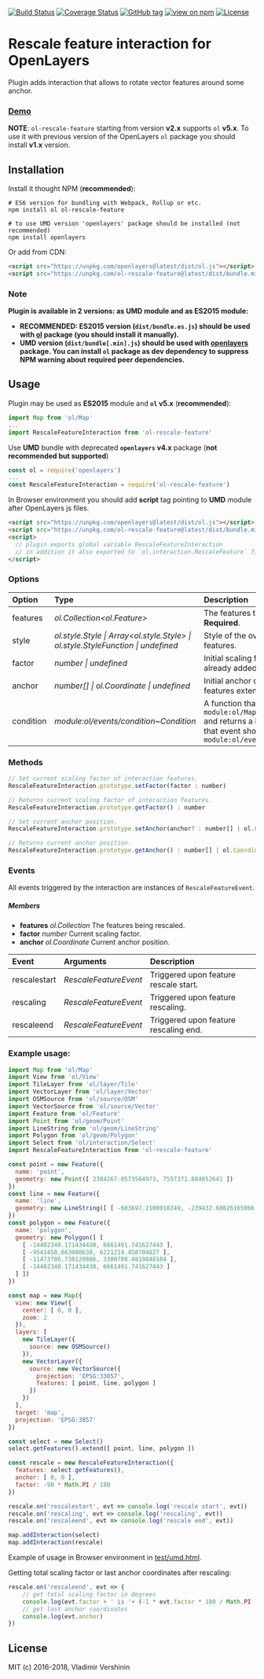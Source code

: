 [![Build Status](https://travis-ci.org/ghettovoice/ol-rotate-feature.svg?branch=master)](https://travis-ci.org/ghettovoice/ol-rotate-feature)
[![Coverage Status](https://coveralls.io/repos/github/ghettovoice/ol-rotate-feature/badge.svg?branch=master)](https://coveralls.io/github/ghettovoice/ol-rotate-feature?branch=master)
[![GitHub tag](https://img.shields.io/github/tag/ghettovoice/ol-rotate-feature.svg)](https://github.com/ghettovoice/ol-rotate-feature/releases)
[![view on npm](http://img.shields.io/npm/v/ol-rotate-feature.svg)](https://www.npmjs.org/package/ol-rotate-feature)
[![License](https://img.shields.io/github/license/ghettovoice/ol-rotate-feature.svg)](https://github.com/ghettovoice/ol-rotate-feature/blob/master/LICENSE)

# Rescale feature interaction for OpenLayers

Plugin adds interaction that allows to rotate vector features around some anchor.

### [Demo](https://ghettovoice.github.io/ol-rotate-feature/demo.html)

**NOTE**: `ol-rescale-feature` starting from version **v2.x** supports `ol` **v5.x**. To use it with previous version of the OpenLayers `ol` package
you should install **v1.x** version.

## Installation

Install it thought NPM (**recommended**):

```shell
# ES6 version for bundling with Webpack, Rollup or etc.
npm install ol ol-rescale-feature

# to use UMD version 'openlayers' package should be installed (not recommended)
npm install openlayers
```

Or add from CDN:

```html
<script src="https://unpkg.com/openlayers@latest/dist/ol.js"></script>
<script src="https://unpkg.com/ol-rescale-feature@latest/dist/bundle.min.js"></script>
```

### Note
**Plugin is available in 2 versions: as UMD module and as ES2015 module:**
- **RECOMMENDED: ES2015 version (`dist/bundle.es.js`) should be used with [ol](https://www.npmjs.com/package/ol) package (you should
  install it manually).**
- **UMD version (`dist/bundle[.min].js`) should be used with [openlayers](https://www.npmjs.com/package/openlayers) package.
  You can install `ol` package as dev dependency to suppress NPM warning about required peer dependencies.**

## Usage

Plugin may be used as **ES2015** module and **`ol` v5.x** (**recommended**):

```js
import Map from 'ol/Map'
...
import RescaleFeatureInteraction from 'ol-rescale-feature'
```

Use **UMD** bundle with deprecated **`openlayers` v4.x** package (**not recommended but supported**)

```js
const ol = require('openlayers')
...
const RescaleFeatureInteraction = require('ol-rescale-feature')
```

In Browser environment you should add **script** tag pointing to **UMD** module after OpenLayers js files.
```html
<script src="https://unpkg.com/openlayers@latest/dist/ol.js"></script>
<script src="https://unpkg.com/ol-rescale-feature@latest/dist/bundle.min.js"></script>
<script>
  // plugin exports global variable RescaleFeatureInteraction
  // in addition it also exported to `ol.interaction.RescaleFeature` field (for backward compatibility).
</script>
```

### Options

| Option    | Type                                                                                               | Description                                                                                                                                                                                 |
| :-------- | :------------------------------------------------------------------------------------------------- | :-------------------------------------------------------------------------------------------------------------------------------------------------------------------------------------------|
| features  | _ol.Collection<ol.Feature>_                                                                        | The features the interaction works on. **Required**.                                                                                                                                        |
| style     | _ol.style.Style &#124; Array&lt;ol.style.Style&gt; &#124; ol.style.StyleFunction &#124; undefined_ | Style of the overlay with interaction helper features.                                                                                                                                      |
| factor    | _number &#124; undefined_                                                                          | Initial scaling factor, applied for features already added to collection. Default is `0`.                                                                                                   |
| anchor    | _number[] &#124; ol.Coordinate &#124; undefined_                                                   | Initial anchor coordinate. Default is center of features extent.                                                                                                                            |
| condition | _module:ol/events/condition~Condition_                                                             | A function that takes an `module:ol/MapBrowserEvent~MapBrowserEvent` and returns a boolean to indicate whether that event should be handled. Default is `module:ol/events/condition~always` |

### Methods

```js
// Set current scaling factor of interaction features.
RescaleFeatureInteraction.prototype.setFactor(factor : number)
```

```js
// Returns current scaling factor of interaction features.
RescaleFeatureInteraction.prototype.getFactor() : number
```

```js
// Set current anchor position.
RescaleFeatureInteraction.prototype.setAnchor(anchor? : number[] | ol.Coordinate)
```

```js
// Returns current anchor position.
RescaleFeatureInteraction.prototype.getAnchor() : number[] | ol.Coordinate | undefined 
```

### Events

All events triggered by the interaction are instances of `RescaleFeatureEvent`.

##### Members

- **features**    _ol.Collection_     The features being rescaled.
- **factor**      _number_            Current scaling factor.
- **anchor**      _ol.Coordinate_     Current anchor position.

| Event       | Arguments            | Description                          |
| :---------- | :------------------- | :----------------------------------- |
| rescalestart | _RescaleFeatureEvent_ | Triggered upon feature rescale start. |
| rescaling    | _RescaleFeatureEvent_ | Triggered upon feature rescaling.     |
| rescaleend   | _RescaleFeatureEvent_ | Triggered upon feature rescaling end. |

### Example usage:

```js
import Map from 'ol/Map'
import View from 'ol/View'
import TileLayer from 'ol/layer/Tile'
import VectorLayer from 'ol/layer/Vector'
import OSMSource from 'ol/source/OSM'
import VectorSource from 'ol/source/Vector'
import Feature from 'ol/Feature'
import Point from 'ol/geom/Point'
import LineString from 'ol/geom/LineString'
import Polygon from 'ol/geom/Polygon'
import Select from 'ol/interaction/Select'
import RescaleFeatureInteraction from 'ol-rescale-feature'

const point = new Feature({
  name: 'point',
  geometry: new Point([ 2384267.0573564973, 7557371.884852641 ])
})
const line = new Feature({
  name: 'line',
  geometry: new LineString([ [ -603697.2100018249, -239432.60826165066 ], [ 4190433.20404443, 2930563.8287811787 ] ])
})
const polygon = new Feature({
  name: 'polygon',
  geometry: new Polygon([ [
    [ -14482348.171434438, 6661491.741627443 ],
    [ -9541458.663080638, 6221214.458704827 ],
    [ -11473786.738129886, 3300708.4819848104 ],
    [ -14482348.171434438, 6661491.741627443 ]
  ] ])
})

const map = new Map({
  view: new View({
    center: [ 0, 0 ],
    zoom: 2
  }),
  layers: [
    new TileLayer({
      source: new OSMSource()
    }),
    new VectorLayer({
      source: new VectorSource({
        projection: 'EPSG:33857',
        features: [ point, line, polygon ]
      })
    })
  ],
  target: 'map',
  projection: 'EPSG:3857'
})

const select = new Select()
select.getFeatures().extend([ point, line, polygon ])

const rescale = new RescaleFeatureInteraction({
  features: select.getFeatures(),
  anchor: [ 0, 0 ],
  factor: -90 * Math.PI / 180
})

rescale.on('rescalestart', evt => console.log('rescale start', evt))
rescale.on('rescaling', evt => console.log('rescaling', evt))
rescale.on('rescaleend', evt => console.log('rescale end', evt))

map.addInteraction(select)
map.addInteraction(rescale)
```

Example of usage in Browser environment in [test/umd.html](https://github.com/ghettovoice/ol-rotate-feature/tree/master/test/umd.html).

Getting total scaling factor or last anchor coordinates after rescaling:

```js
rescale.on('rescaleend', evt => {
    // get total scaling factor in degrees
    console.log(evt.factor + ' is '+ (-1 * evt.factor * 180 / Math.PI ) + '°')
    // get last anchor coordinates
    console.log(evt.anchor)
})
```

## License

MIT (c) 2016-2018, Vladimir Vershinin
